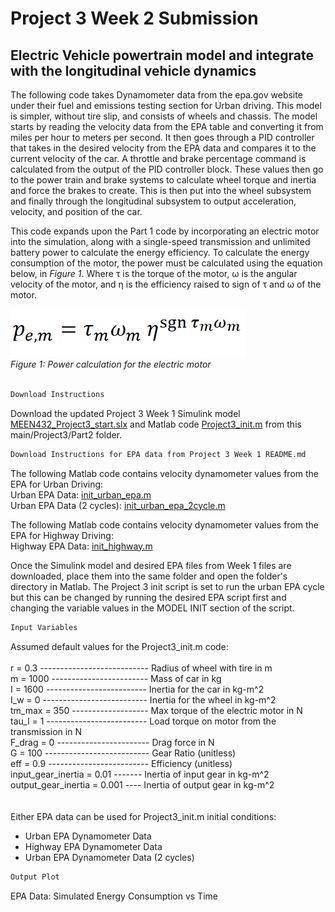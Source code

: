 # Project	3	Week	2	Submission
##  Electric Vehicle powertrain model and integrate with the longitudinal vehicle dynamics

The following code takes Dynamometer data from the epa.gov website under their fuel and emissions testing section for Urban driving. This model is simpler, without tire slip, and consists of wheels and chassis. The model starts by reading the velocity data from the EPA table and converting it from miles per hour to meters per second. It then goes through a PID controller that takes in the desired velocity from the EPA data and compares it to the current velocity of the car. A throttle and brake percentage command is calculated from the output of the PID controller block. These values then go to the power train and brake systems to calculate wheel torque and inertia and force the brakes to create. This is then put into the wheel subsystem and finally through the longitudinal subsystem to output acceleration, velocity, and position of the car. <br>

This code expands upon the Part 1 code by incorporating an electric motor into the simulation, along with a single-speed transmission and unlimited battery power to calculate the energy efficiency. To calculate the energy consumption of the motor, the power must be calculated using the equation below, in *Figure 1*. Where τ is the torque of the motor, ω is the angular velocity of the motor, and η is the efficiency raised to sign of τ and ω of the motor.


![image alt](https://github.com/JoshuaSerrano71/MEEN432Sp2025_JoshuaSerrano71/blob/main/Project3/Pictures/power_equation.png) <br>
*Figure 1: Power calculation for the electric motor* <br>
<br>

```markdown
Download Instructions
```

Download the updated Project 3 Week 1 Simulink model [MEEN432_Project3_start.slx](https://github.com/JoshuaSerrano71/MEEN432Sp2025_JoshuaSerrano71/tree/main/Project3/Part2/MEEN432_Project3_start.slx) and Matlab code [Project3_init.m](https://github.com/JoshuaSerrano71/MEEN432Sp2025_JoshuaSerrano71/blob/main/Project3/Part2/Project3_init.m) from this main/Project3/Part2 folder. <br>

```markdown
Download Instructions for EPA data from Project 3 Week 1 README.md
```

The following Matlab code contains velocity dynamometer values from the EPA for Urban Driving: <br>
Urban EPA Data: [init_urban_epa.m](https://github.com/JoshuaSerrano71/MEEN432Sp2025_JoshuaSerrano71/tree/main/Project3/Part1/init_urban_epa.m) <br>
Urban EPA Data (2 cycles): [init_urban_epa_2cycle.m](https://github.com/JoshuaSerrano71/MEEN432Sp2025_JoshuaSerrano71/tree/main/Project3/Part1/init_urban_epa_2cycle.m) <br>

The following Matlab code contains velocity dynamometer values from the EPA for Highway Driving: <br>
Highway EPA Data: [init_highway.m](https://github.com/JoshuaSerrano71/MEEN432Sp2025_JoshuaSerrano71/blob/main/Project3/Part1/init_highway_epa.m) <br>

Once the Simulink model and desired EPA files from Week 1 files are downloaded, place them into the same folder and open the folder's directory in Matlab. The Project 3 init script is set to run the urban EPA cycle but this can be changed by running the desired EPA script first and changing the variable values in the MODEL INIT section of the script. <br>

```markdown
Input Variables
```
Assumed default values for the Project3_init.m code: <br>
<br>
r = 0.3  --------------------------- Radius of wheel with tire in m <br> 
m = 1000 ------------------------ Mass of car in kg <br>
I = 1600 ------------------------- Inertia for the car in kg-m^2 <br>
I_w = 0  -------------------------- Inertia for the wheel in kg-m^2 <br>
tm_max = 350 ------------------- Max torque of the electric motor in N <br>
tau_l = 1 ------------------------- Load torque on motor from the transmission in N <br>
F_drag = 0   ----------------------- Drag force in N <br>
G = 100 -------------------------- Gear Ratio (unitless) <br>
eff = 0.9 ------------------------- Efficiency (unitless) <br>
input_gear_inertia = 0.01 ------- Inertia of input gear in kg-m^2 <br>
output_gear_inertia = 0.001 ---- Inertia of output gear in kg-m^2 <br>
<br>
<br>
Either EPA data can be used for Project3_init.m initial conditions:
- Urban EPA Dynamometer Data
- Highway EPA Dynamometer Data
- Urban EPA Dynamometer Data (2 cycles)

```markdown
Output Plot
```
EPA Data: Simulated Energy Consumption vs Time

